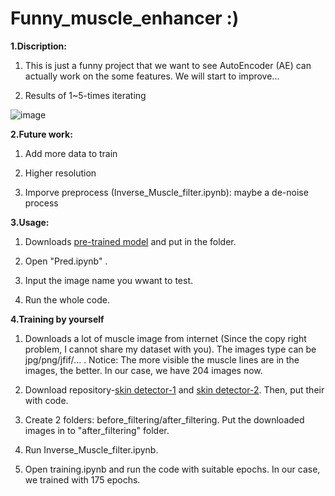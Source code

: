 # Funny_muscle_enhancer :)

**1.Discription:**

1. This is just a funny project that we want to see AutoEncoder (AE) can actually work on the some features. We will start to improve...

2. Results of 1~5-times iterating  

![image](https://github.com/JacobChen1998/Funny_muscle_enhancer/blob/main/Figure/compare.png)



**2.Future work:**

1. Add more data to train

2. Higher resolution

3. Imporve preprocess (Inverse_Muscle_filter.ipynb): maybe a  de-noise process

**3.Usage:**

1. Downloads [pre-trained model](https://drive.google.com/drive/folders/1m9JgCDnEbBIN45uC-Q-_R6hQGeRkBSNJ?usp=sharing) and put in the folder.

2. Open "Pred.ipynb" .

3. Input the image name you wwant to test.

4. Run the whole code.

**4.Training by yourself**

1. Downloads a lot of muscle image from internet (Since the copy right problem, I cannot share my dataset with you). The images type can be jpg/png/jfif/... . Notice: The more visible the muscle lines are in the images, the better. In our case, we have 204 images now.

2. Download repository-[skin detector-1](github.com/CHEREF-Mehdi/SkinDetection) and [skin detector-2](https://github.com/WillBrennan/SkinDetector). Then, put their with code.


3. Create 2 folders: before_filtering/after_filtering. Put the downloaded images in to "after_filtering" folder.

4. Run Inverse_Muscle_filter.ipynb.

5. Open training.ipynb and run the code with suitable epochs. In our case, we trained with 175 epochs.
